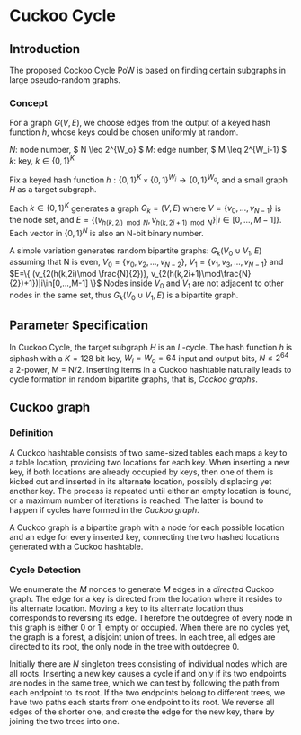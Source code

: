 # Cuckoo Cycle

## Introduction

The proposed Cockoo Cycle PoW is based on finding certain subgraphs in large pseudo-random graphs.  

### Concept

For a graph $G(V,E)$, we choose edges from the output of a keyed hash function $h$, whose keys could be chosen uniformly at random.

$N$: node number, $ N \leq 2^{W_o} $
$M$: edge number, $ M \leq 2^{W_i-1} $
$k$: key, $k \in \{0,1\}^K$

Fix a keyed hash function $h:\{0,1\}^K \times \{0,1\}^{W_i} \rightarrow \{0,1\}^{W_o}$, and a small graph $H$ as a target subgraph.

Each $k \in \{0,1\}^K$ generates a graph $G_k = (V,E)$ where $V=\{v_0,...,v_{N-1}\}$ is the node set, and
$E = \{(v_{h(k,2i)\mod N}, v_{h(k,2i+1)\mod N}\} | i\in[0,...,M-1]\}$. Each vector in $\{0,1\}^N$ is also an N-bit binary number.

A simple variation generates random bipartite graphs:
$G_k(V_0 \cup V_1,E)$ assuming that N is even, $V_0=\{v_0,v_2,...,v_{N-2}\}$, $V_1=\{v_1,v_3,...,v_{N-1}\}$ and
$E=\{ (v_{2(h(k,2i)\mod \frac{N}{2})}, v_{2(h(k,2i+1)\mod\frac{N}{2})+1})|i\in[0,...,M-1] \}$
Nodes inside $V_0$ and $V_1$ are not adjacent to other nodes in the same set, thus $G_k(V_0 \cup V_1, E)$ is a bipartite graph.

## Parameter Specification

In Cuckoo Cycle, the target subgraph $H$ is an $L$-cycle. The hash function $h$ is siphash with a $K = 128$ bit key, $W_i=W_o=64$ input and output bits, $N\leq2^{64}$ a 2-power, M = N/2. Inserting items in a Cuckoo hashtable naturally leads to cycle formation in random bipartite graphs, that is, *Cockoo graphs*.

## Cuckoo graph

### Definition

A Cuckoo hashtable consists of two same-sized tables each maps a key to a table location, providing two locations for each key. When inserting a new key, if both locations are already occupied by keys, then one of them is kicked out and inserted in its alternate location, possibly displacing yet another key. The process is repeated until either an empty location is found, or a maximum number of iterations is reached. The latter is bound to happen if cycles have formed in the *Cuckoo graph*.

A Cuckoo graph is a bipartite graph with a node for each possible location and an edge for every inserted key, connecting the two hashed locations generated with a Cuckoo hashtable.  

### Cycle Detection

We enumerate the $M$ nonces to generate $M$ edges in a *directed* Cuckoo graph. The edge for a key is directed from the location where it resides to its alternate location. Moving a key to its alternate location thus corresponds to reversing its edge. Therefore the outdegree of every node in this graph is either 0 or 1, empty or occupied. When there are no cycles yet, the graph is a forest, a disjoint union of trees. In each tree, all edges are directed to its root, the only node in the tree with outdegree 0.

Initially there are $N$ singleton trees consisting of  individual nodes which are all roots. Inserting a new key causes a cycle if and only if its two endpoints are nodes in the same tree, which we can test by following the path from each endpoint to its root. If the two endpoints belong to different trees, we have two paths each starts from one endpoint to its root. We reverse all edges of the shorter one, and create the edge for the new key, there by joining the two trees into one.

